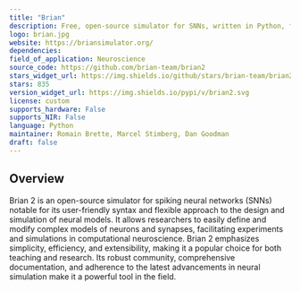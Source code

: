 ```yaml
---
title: "Brian"
description: Free, open-source simulator for SNNs, written in Python, focusing on ease of use and flexibility.
logo: brian.jpg
website: https://briansimulator.org/
dependencies: 
field_of_application: Neuroscience
source_code: https://github.com/brian-team/brian2
stars_widget_url: https://img.shields.io/github/stars/brian-team/brian2.svg?style=social
stars: 835
version_widget_url: https://img.shields.io/pypi/v/brian2.svg
license: custom
supports_hardware: False
supports_NIR: False
language: Python
maintainer: Romain Brette, Marcel Stimberg, Dan Goodman 
draft: false
---
```


## Overview
Brian 2 is an open-source simulator for spiking neural networks (SNNs) notable for its user-friendly syntax and flexible approach to the design and simulation of neural models. It allows researchers to easily define and modify complex models of neurons and synapses, facilitating experiments and simulations in computational neuroscience. Brian 2 emphasizes simplicity, efficiency, and extensibility, making it a popular choice for both teaching and research. Its robust community, comprehensive documentation, and adherence to the latest advancements in neural simulation make it a powerful tool in the field.